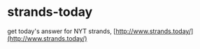 # strands-today
get today's answer for NYT strands, [http://www.strands.today/](http://www.strands.today/)
